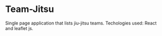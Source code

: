 # Team-Jitsu

Single page application that lists jiu-jitsu teams.
Techologies used: React and leaflet js.
